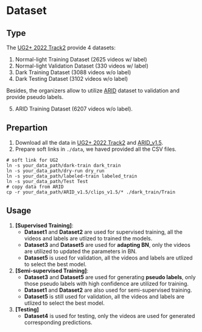 # Dataset

## Type
The [UG2+ 2022 Track2](https://codalab.lisn.upsaclay.fr/competitions/1112) provide 4 datasets:
1. Normal-light Training Dataset (2625 videos w/ label)
2. Normal-light Validation Dataset (330 videos w/ label)
3. Dark Training Dataset (3088 videos w/o label)
4. Dark Testing Dataset (3102 videos w/o label)

Besides, the organizers allow to utilize [ARID](https://xuyu0010.github.io/arid.html) dataset to validation and provide pseudo labels.

5. ARID Training Dataset (6207 videos w/o label).

## Prepartion
1. Download all the data in [UG2+ 2022 Track2](https://codalab.lisn.upsaclay.fr/competitions/1112) and [ARID_v1.5](https://xuyu0010.github.io/arid.html).
2. Prepare soft links in `./data`, we haved provided all the CSV files.
```shell
# soft link for UG2
ln -s your_data_path/dark-train dark_train
ln -s your_data_path/dry-run dry_run
ln -s your_data_path/labeled-train labeled_train
ln -s your_data_path/Test Test
# copy data from ARID
cp -r your_data_path/ARID_v1.5/clips_v1.5/* ./dark_train/Train
```


## Usage

1. **[Supervised Training]**:
    - **Dataset1** and **Dataset2** are used for supervised training, all the videos and labels are utlized to trained the models.
    - **Dataset3** and **Dataset5** are used for **adapting BN**, only the videos are utilized to updated the parameters in BN.
    - **Dataset5** is used for validation, all the videos and labels are utlized to select the best model.
2. **[Semi-supervised Training]**:
    - **Dataset3** and **Dataset5** are used for generating **pseudo labels**, only those pseudo labels with high confidence are utilized for training.
    - **Dataset1** and **Dataset2** are also used for semi-supervised training.
    - **Dataset5** is still used for validation, all the videos and labels are utlized to select the best model.
3. **[Testing]**
    - **Dataset4** is used for testing, only the videos are used for generated corresponding predictions.